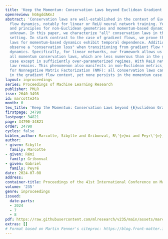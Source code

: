 ```yaml
---
title: 'Keep the Momentum: Conservation Laws beyond Euclidean Gradient Flows'
openreview: hG6gddAKnJ
abstract: 'Conservation laws are well-established in the context of Euclidean gradient
  flow dynamics, notably for linear or ReLU neural network training. Yet, their existence
  and principles for non-Euclidean geometries and momentum-based dynamics remain largely
  unknown. In this paper, we characterize "all" conservation laws in this general
  setting. In stark contrast to the case of gradient flows, we prove that the conservation
  laws for momentum-based dynamics exhibit temporal dependence. Additionally, we often
  observe a "conservation loss" when transitioning from gradient flow to momentum
  dynamics. Specifically, for linear networks, our framework allows us to identify
  all momentum conservation laws, which are less numerous than in the gradient flow
  case except in sufficiently over-parameterized regimes. With ReLU networks, no conservation
  law remains. This phenomenon also manifests in non-Euclidean metrics, used e.g.
  for Nonnegative Matrix Factorization (NMF): all conservation laws can be determined
  in the gradient flow context, yet none persists in the momentum case.'
layout: inproceedings
series: Proceedings of Machine Learning Research
publisher: PMLR
issn: 2640-3498
id: marcotte24a
month: 0
tex_title: 'Keep the Momentum: Conservation Laws beyond {E}uclidean Gradient Flows'
firstpage: 34790
lastpage: 34821
page: 34790-34821
order: 34790
cycles: false
bibtex_author: Marcotte, Sibylle and Gribonval, R\'{e}mi and Peyr\'{e}, Gabriel
author:
- given: Sibylle
  family: Marcotte
- given: Rémi
  family: Gribonval
- given: Gabriel
  family: Peyré
date: 2024-07-08
address:
container-title: Proceedings of the 41st International Conference on Machine Learning
volume: '235'
genre: inproceedings
issued:
  date-parts:
  - 2024
  - 7
  - 8
pdf: https://raw.githubusercontent.com/mlresearch/v235/main/assets/marcotte24a/marcotte24a.pdf
extras: []
# Format based on Martin Fenner's citeproc: https://blog.front-matter.io/posts/citeproc-yaml-for-bibliographies/
---
```

